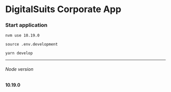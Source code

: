 # DigitalSuits Corporate App

### Start application

`nvm use 10.19.0`

`source .env.development`

`yarn develop`

------------

###### Node version
**10.19.0**